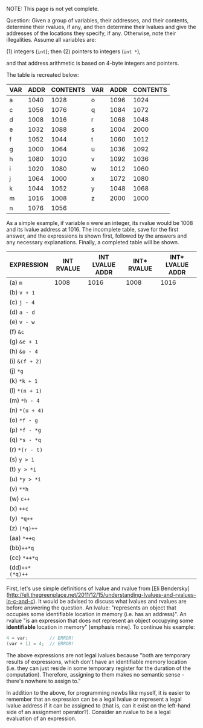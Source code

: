NOTE: This page is not yet complete.

Question:
Given a group of variables, their addresses, and their contents, determine their rvalues, if any, and then determine their lvalues and give the addresses of the locations they specify, if any. Otherwise, note their illegalities. Assume all variables are:

(1) integers (```int```); then
(2) pointers to integers (```int *```),

and that address arithmetic is based on 4-byte integers and pointers.

The table is recreated below:

VAR     |   ADDR    |   CONTENTS    |   VAR     |   ADDR    |   CONTENTS
--------|-----------|---------------|-----------|-----------|-----------
a       |   1040    |   1028        |   o       |   1096    |   1024
c       |   1056    |   1076        |   q       |   1084    |   1072
d       |   1008    |   1016        |   r       |   1068    |   1048
e       |   1032    |   1088        |   s       |   1004    |   2000
f       |   1052    |   1044        |   t       |   1060    |   1012
g       |   1000    |   1064        |   u       |   1036    |   1092
h       |   1080    |   1020        |   v       |   1092    |   1036
i       |   1020    |   1080        |   w       |   1012    |   1060
j       |   1064    |   1000        |   x       |   1072    |   1080
k       |   1044    |   1052        |   y       |   1048    |   1068
m       |   1016    |   1008        |   z       |   2000    |   1000
n       |   1076    |   1056        |           |           |

As a simple example, if variable ```m``` were an integer, its rvalue would be 1008 and its lvalue address at 1016. The incomplete table, save for the first answer, and the expressions is shown first, followed by the answers and any necessary explanations. Finally, a completed table will be shown.

EXPRESSION  | INT RVALUE | INT LVALUE ADDR | INT* RVALUE | INT* LVALUE ADDR
------------|------------|-----------------|-------------|-----------------
(a) ```m```       |   1008     |   1016          |   1008      |   1016
(b) ```v + 1```   |    |  |   |
(c) ```j - 4```   |
(d) ```a - d```   |
(e) ```v - w```   |
(f) ```&c```      |
(g) ```&e + 1```  |
(h) ```&o - 4```  |
(i) ```&(f + 2)```|
(j) ```*g```      |
(k) ```*k + 1```  |
(l) ```*(n + 1)```|
(m) ```*h - 4```  |
(n) ```*(u + 4)```|
(o) ```*f - g```  |
(p) ```*f - *g``` |
(q) ```*s - *q``` |
(r) ```*(r - t)```|
(s) ```y > i ```  |
(t) ```y > *i ``` |
(u) ```*y > *i``` |
(v) ```**h   ```  |
(w) ```c++```     |
(x) ```++c  ```   |
(y)``` *q++```    |
(z) ```(*q)++``` |
(aa)  ```*++q```|
(bb)```++*q```|
(cc) ```*++*q```|
(dd)```++*(*q)++```|

First, let's use simple definitions of lvalue and rvalue from [Eli Bendersky] (http://eli.thegreenplace.net/2011/12/15/understanding-lvalues-and-rvalues-in-c-and-c). It would be advised to discuss what lvalues and rvalues are before answering the question. An lvalue: "represents an object that occupies some identifiable location in memory (i.e. has an address)". An rvalue "is an expression that does not represent an object occupying some **identifiable** location in memory" [emphasis mine]. To continue his example:

```c
4 = var;        // ERROR!
(var + 1) = 4;  // ERROR!
```

The above expressions are not legal lvalues because "both are temporary results of expressions, which don't have an identifiable memory location (i.e. they can just reside in some temporary register for the duration of the computation). Therefore, assigning to them makes no semantic sense - there's nowhere to assign to."

In addition to the above, for programming newbs like myself, it is easier to remember that an expression can be a legal lvalue or represent a legal lvalue address if it can be assigned to (that is, can it exist on the left-hand side of an assignment operator?). Consider an rvalue to be a legal evaluation of an expression.

















